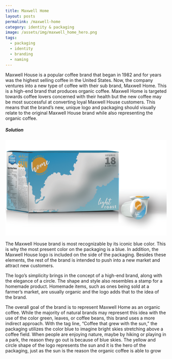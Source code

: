 ```yaml
---
title: Maxwell Home
layout: posts
permalink: /maxwell-home
category: identity & packaging
image: /assets/img/maxwell_home_hero.png
tags:
  - packaging
  - identity
  - branding
  - naming
---
```

Maxwell House is a popular coffee brand that began in 1982 and for years was the
highest selling coffee in the United States. Now, the company ventures into a new type
of coffee with their sub brand, Maxwell Home. This is a high-end brand that produces
organic coffee. Maxwell Home is targeted towards coffee lovers concerned with their
health but the new coffee may be most successful at converting loyal Maxwell House
customers. This means that the brand’s new, unique logo and packaging should visually
relate to the original Maxwell House brand while also representing the organic coffee.

##### Solution

![](/assets/img/maxwell_home_design.png)

The Maxwell House brand is most recognizable by its iconic blue
color. This is why the most present color on the packaging is a
blue. In addition, the Maxwell House logo is included on the side
of the packaging. Besides these elements, the rest of the brand is
intended to push into a new market and attract new customers.

The logo’s simplicity brings in the concept of a high-end brand,
along with the elegance of a circle. The shape and style also
resembles a stamp for a homemade product. Homemade items,
such as ones being sold at a farmer’s market, are usually organic
and the logo adds that to the idea of the brand.

The overall goal of the brand is to represent Maxwell Home as
an organic coffee. While the majority of natural brands may
represent this idea with the use of the color green, leaves, or
coffee beans, this brand uses a more indirect approach. With the
tag line, “Coffee that grew with the sun,” the packaging utilizes
the color blue to imagine bright skies stretching above a coffee
field. When people are enjoying nature, maybe by hiking or
playing in a park, the reason they go out is because of blue skies.
The yellow and circle shape of the logo represents the sun and
it is the hero of the packaging, just as the sun is the reason the
organic coffee is able to grow